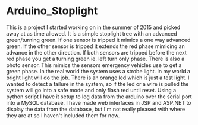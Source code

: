 # Arduino_Stoplight
This is a project I started working on in the summer of 2015 and picked away at as time allowed. It is a simple stoplight tree with an advanced green/turning green. If one sensor is tripped it mimics a one way advanced green. If the other sensor is tripped it extends the red phase mimicing an advance in the other direction. If both sensors are tripped before the next red phase you get a turning green ie. left turn only phase. There is also a photo sensor. This mimics the sensors emergency vehicles use to get a green phase. In the real world the system uses a strobe light. In my world a bright light will do the job. There is an orange led which is just a test light. I wanted to detect a failure in the system, so if the led or a wire is pulled the system will go into a safe mode and only flash red until reset. Using a python script I have it setup to log data from the arduino over the serial port into a MySQL database. I have made web interfaces in JSP and ASP.NET to display the data from the database, but I'm not really pleased with where they are at so I haven't included them for now. 
